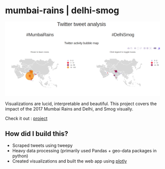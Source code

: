 # mumbai-rains      |     delhi-smog

<p align="center">
  <img src="twitter.png">
</p>


Visualizations are lucid, interpretable and beautiful. This project covers the impact of the 2017 Mumbai Rains and Delhi, and Smog visually. 

Check it out : [project](http://dashycbsudux.herokuapp.com)

## How did I build this?

- Scraped tweets using tweepy
- Heavy data processing (primarily used Pandas + geo-data packages in python)
- Created visualizations and built the web app using [plotly](https://plot.ly/)
